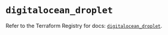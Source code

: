 # `digitalocean_droplet`

Refer to the Terraform Registry for docs: [`digitalocean_droplet`](https://registry.terraform.io/providers/digitalocean/digitalocean/2.59.0/docs/resources/droplet).
